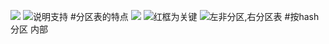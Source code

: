 ![](https://upload-images.jianshu.io/upload_images/4685968-cab954a703c038a0.png?imageMogr2/auto-orient/strip%7CimageView2/2/w/1240)
![说明支持](https://upload-images.jianshu.io/upload_images/4685968-c570ae4d4cd2d917.png?imageMogr2/auto-orient/strip%7CimageView2/2/w/1240)
#分区表的特点
![](https://upload-images.jianshu.io/upload_images/4685968-482f42dea7d24e87.png?imageMogr2/auto-orient/strip%7CimageView2/2/w/1240)
![红框为关键](https://upload-images.jianshu.io/upload_images/4685968-0e3c424f1e55fe64.png?imageMogr2/auto-orient/strip%7CimageView2/2/w/1240)
![左非分区,右分区表](https://upload-images.jianshu.io/upload_images/4685968-1489520be07a8067.png?imageMogr2/auto-orient/strip%7CimageView2/2/w/1240)
#按hash分区
内部                                                                                                                                                                                                                                                                                                                                                                                                                                                                                                                                                                                                                                                                                                                                                                                                                                                                                                                                                                                                                                                                                                                                                                                                                                                                                                                                                                                                                                                                                                                                                                                                                                                                                                                                                                                                                                                                                                                                                                                                                                                                                                                                                                                                                                                                                                                                                                                                                                                                                                                                                                                                                                                                                                                                                                                                                                                                                                                                                                                                                                                                                                                                                                                                                                                                                                                                                                                                                                                                                                                                                                                                                                                                                                                                                                                                                                                                                                                                                                                                                                                                                                                                                                                                                                                                                                                                                                                                                                                                                                                                                                                                                                                                                                                                                                                                                                                                                                                                                                                                                                                                                                                                                                                                                                                                                                                                                                                                                                                                                                                                                                                                                                                                                                                                                                                                                                                                                                                                                                                                                                                                                                                                                                                                                                                                                                                                                                                                                                                                                                                                                                                                                                                                                                                                                                                                                                                                                                                                                                                                                                                                                                                                                                                                                                                                                                                                                                                                                                                                                                                                                                                                                                                                                    


